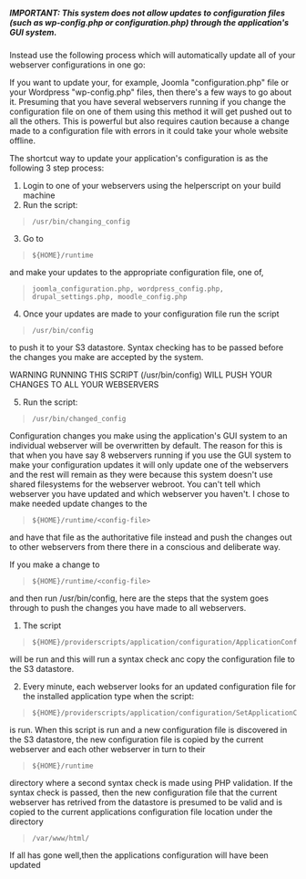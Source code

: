 ##### IMPORTANT: This system does not allow updates to configuration files (such as wp-config.php or configuration.php) through the application's GUI system.

Instead use the following process which will automatically update all of your webserver configurations in one go:

If you want to update your, for example, Joomla "configuration.php" file or your Wordpress "wp-config.php" files, then there's a few ways to go about it.
Presuming that you have several webservers running if you change the configuration file on one of them using this method it will get pushed out to all the others. This is powerful but also requires caution because a change made to a configuration file with errors in it could take your whole website offline.

The shortcut way to update your application's configuration is as the following 3 step process:

1. Login to one of your webservers using the helperscript on your build machine
2. Run the script:

>     /usr/bin/changing_config 

3. Go to

>     ${HOME}/runtime

and make your updates to the appropriate configuration file, one of, 

>     joomla_configuration.php, wordpress_config.php, drupal_settings.php, moodle_config.php

4. Once your updates are made to your configuration file run the script

>     /usr/bin/config

to push it to your S3 datastore. Syntax checking has to be passed before the changes you make are accepted by the system. 

WARNING RUNNING THIS SCRIPT (/usr/bin/config) WILL PUSH YOUR CHANGES TO ALL YOUR WEBSERVERS  

5. Run the script:

>     /usr/bin/changed_config

Configuration changes you make using the application's GUI system to an individual webserver will be overwritten by default. The reason for this is that when you have say 8 webservers running if you use the GUI system to make your configuration updates it will only update one of the webservers and the rest will remain as they were because this system doesn't use shared filesystems for the webserver webroot. You can't tell which webserver you have updated and which webserver you haven't. I chose to make needed update changes to the 

>     ${HOME}/runtime/<config-file>

and have that file as the authoritative file instead and push the changes out to other webservers from there there in a conscious and deliberate way.

If you make a change to 

>     ${HOME}/runtime/<config-file>

and then run /usr/bin/config, here are the steps that the system goes through to push the changes you have made to all webservers.

1. The script

>     ${HOME}/providerscripts/application/configuration/ApplicationConfigurationUpdate.sh

will be run and this will run a syntax check anc copy the configuration file to the S3 datastore.

2. Every minute, each webserver looks for an updated configuration file for the installed application type when the script:

>     ${HOME}/providerscripts/application/configuration/SetApplicationConfiguration.sh

is run. When this script is run and a new configuration file is discovered in the S3 datastore, the new configuration file is copied by the current webserver and each other webserver in turn to their

>     ${HOME}/runtime

directory where a second syntax check is made using PHP validation. If the syntax check is passed, then the new configuration file that the current webserver has retrived from the datastore is presumed to be valid and is copied to the current applications configuration file location under the directory

>     /var/www/html/


If all has gone well,then the applications configuration will have been updated
